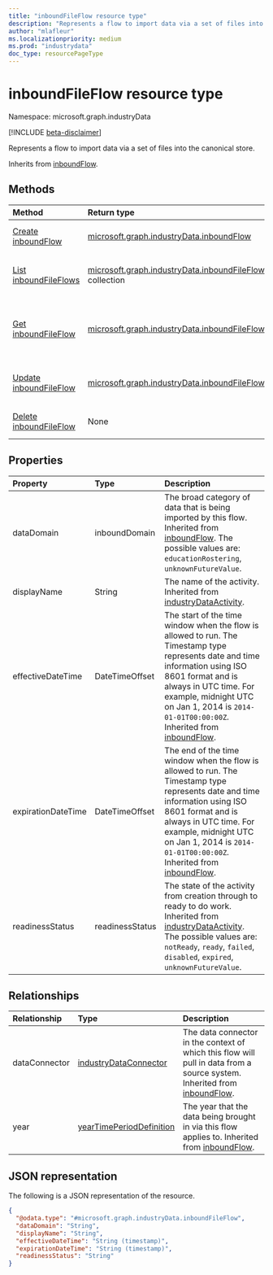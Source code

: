 ```yaml
---
title: "inboundFileFlow resource type"
description: "Represents a flow to import data via a set of files into the canonical store."
author: "mlafleur"
ms.localizationpriority: medium
ms.prod: "industrydata"
doc_type: resourcePageType
---
```


# inboundFileFlow resource type

Namespace: microsoft.graph.industryData

[!INCLUDE [beta-disclaimer](../../includes/beta-disclaimer.md)]

Represents a flow to import data via a set of files into the canonical store.

Inherits from [inboundFlow](industrydata-inboundflow.md).

## Methods

| Method                                                                          | Return type                                                                                | Description                                                                                            |
| :------------------------------------------------------------------------------ | :----------------------------------------------------------------------------------------- | :----------------------------------------------------------------------------------------------------- |
| [Create inboundFlow](../api/industrydata-industrydataroot-post-inboundflows.md) | [microsoft.graph.industryData.inboundFlow](industrydata-inboundflow.md)                    | Create a new **inboundFlow** object.                                                                   |
| [List inboundFileFlows](../api/industrydata-inboundfileflow-list.md)            | [microsoft.graph.industryData.inboundFileFlow](industrydata-inboundfileflow.md) collection | Get a list of the [inboundFileFlow](industrydata-inboundfileflow.md) objects and their properties.     |
| [Get inboundFileFlow](../api/industrydata-inboundfileflow-get.md)               | [microsoft.graph.industryData.inboundFileFlow](industrydata-inboundfileflow.md)            | Read the properties and relationships of an [inboundFileFlow](industrydata-inboundfileflow.md) object. |
| [Update inboundFileFlow](../api/industrydata-inboundfileflow-update.md)         | [microsoft.graph.industryData.inboundFileFlow](industrydata-inboundfileflow.md)            | Update the properties of an [inboundFileFlow](industrydata-inboundfileflow.md) object.                 |
| [Delete inboundFileFlow](../api/industrydata-inboundfileflow-delete.md)         | None                                                                                       | Delete an [inboundFileFlow](industrydata-inboundfileflow.md) object.                                   |

## Properties

| Property           | Type            | Description                                                                                                                                                                                                                                                                                           |
| :----------------- | :-------------- | :---------------------------------------------------------------------------------------------------------------------------------------------------------------------------------------------------------------------------------------------------------------------------------------------------- |
| dataDomain         | inboundDomain   | The broad category of data that is being imported by this flow. Inherited from [inboundFlow](industrydata-inboundflow.md). The possible values are: `educationRostering`, `unknownFutureValue`.                                                                                                       |
| displayName        | String          | The name of the activity. Inherited from [industryDataActivity](industrydata-industrydataactivity.md).                                                                                                                                                                                                |
| effectiveDateTime  | DateTimeOffset  | The start of the time window when the flow is allowed to run. The Timestamp type represents date and time information using ISO 8601 format and is always in UTC time. For example, midnight UTC on Jan 1, 2014 is `2014-01-01T00:00:00Z`. Inherited from [inboundFlow](industrydata-inboundflow.md). |
| expirationDateTime | DateTimeOffset  | The end of the time window when the flow is allowed to run. The Timestamp type represents date and time information using ISO 8601 format and is always in UTC time. For example, midnight UTC on Jan 1, 2014 is `2014-01-01T00:00:00Z`. Inherited from [inboundFlow](industrydata-inboundflow.md).   |
| readinessStatus    | readinessStatus | The state of the activity from creation through to ready to do work. Inherited from [industryDataActivity](industrydata-industrydataactivity.md). The possible values are: `notReady`, `ready`, `failed`, `disabled`, `expired`, `unknownFutureValue`.                                                |

## Relationships

| Relationship  | Type                                                                 | Description                                                                                                                                             |
| :------------ | :------------------------------------------------------------------- | :------------------------------------------------------------------------------------------------------------------------------------------------------ |
| dataConnector | [industryDataConnector](industrydata-industrydataconnector.md)       | The data connector in the context of which this flow will pull in data from a source system. Inherited from [inboundFlow](industrydata-inboundflow.md). |
| year          | [yearTimePeriodDefinition](industrydata-yeartimeperioddefinition.md) | The year that the data being brought in via this flow applies to. Inherited from [inboundFlow](industrydata-inboundflow.md).                            |

## JSON representation

The following is a JSON representation of the resource.

<!-- {
  "blockType": "resource",
  "keyProperty": "id",
  "@odata.type": "microsoft.graph.industryData.inboundFileFlow",
  "baseType": "microsoft.graph.industryData.inboundFlow",
  "openType": false
}
-->

```json
{
  "@odata.type": "#microsoft.graph.industryData.inboundFileFlow",
  "dataDomain": "String",
  "displayName": "String",
  "effectiveDateTime": "String (timestamp)",
  "expirationDateTime": "String (timestamp)",
  "readinessStatus": "String"
}
```
